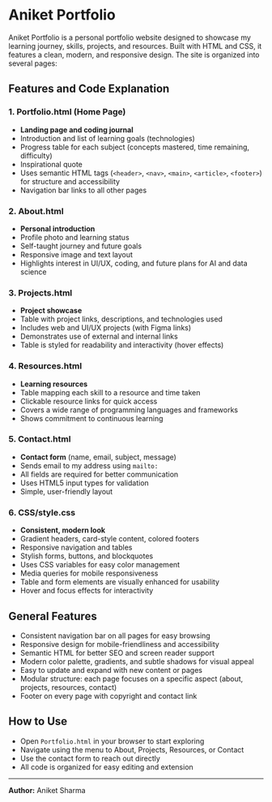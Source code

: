 # Aniket Portfolio

Aniket Portfolio is a personal portfolio website designed to showcase my learning journey, skills, projects, and resources. Built with HTML and CSS, it features a clean, modern, and responsive design. The site is organized into several pages:

## Features and Code Explanation

### 1. Portfolio.html (Home Page)
- **Landing page and coding journal**
- Introduction and list of learning goals (technologies)
- Progress table for each subject (concepts mastered, time remaining, difficulty)
- Inspirational quote
- Uses semantic HTML tags (`<header>`, `<nav>`, `<main>`, `<article>`, `<footer>`) for structure and accessibility
- Navigation bar links to all other pages

### 2. About.html
- **Personal introduction**
- Profile photo and learning status
- Self-taught journey and future goals
- Responsive image and text layout
- Highlights interest in UI/UX, coding, and future plans for AI and data science

### 3. Projects.html
- **Project showcase**
- Table with project links, descriptions, and technologies used
- Includes web and UI/UX projects (with Figma links)
- Demonstrates use of external and internal links
- Table is styled for readability and interactivity (hover effects)

### 4. Resources.html
- **Learning resources**
- Table mapping each skill to a resource and time taken
- Clickable resource links for quick access
- Covers a wide range of programming languages and frameworks
- Shows commitment to continuous learning

### 5. Contact.html
- **Contact form** (name, email, subject, message)
- Sends email to my address using `mailto:`
- All fields are required for better communication
- Uses HTML5 input types for validation
- Simple, user-friendly layout

### 6. CSS/style.css
- **Consistent, modern look**
- Gradient headers, card-style content, colored footers
- Responsive navigation and tables
- Stylish forms, buttons, and blockquotes
- Uses CSS variables for easy color management
- Media queries for mobile responsiveness
- Table and form elements are visually enhanced for usability
- Hover and focus effects for interactivity

## General Features
- Consistent navigation bar on all pages for easy browsing
- Responsive design for mobile-friendliness and accessibility
- Semantic HTML for better SEO and screen reader support
- Modern color palette, gradients, and subtle shadows for visual appeal
- Easy to update and expand with new content or pages
- Modular structure: each page focuses on a specific aspect (about, projects, resources, contact)
- Footer on every page with copyright and contact link

## How to Use
- Open `Portfolio.html` in your browser to start exploring
- Navigate using the menu to About, Projects, Resources, or Contact
- Use the contact form to reach out directly
- All code is organized for easy editing and extension

---
**Author:** Aniket Sharma

